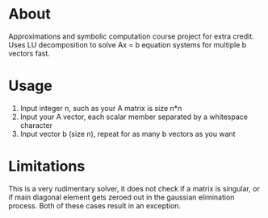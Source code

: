 # About

Approximations and symbolic computation course project for extra credit.
Uses LU decomposition to solve Ax = b equation systems for multiple b vectors fast.


# Usage

1. Input integer n, such as your A matrix is size n\*n
2. Input your A vector, each scalar member separated by a whitespace character
3. Input vector b (size n), repeat for as many b vectors as you want


# Limitations

This is a very rudimentary solver, it does not check if a matrix is singular, or if main diagonal element gets zeroed out in the gaussian elimination process.
Both of these cases result in an exception.